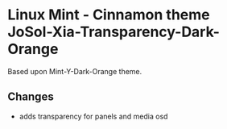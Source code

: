 # Linux Mint - Cinnamon theme<br/>JoSol-Xia-Transparency-Dark-Orange
Based upon Mint-Y-Dark-Orange theme. 

## Changes
- adds transparency for panels and media osd
